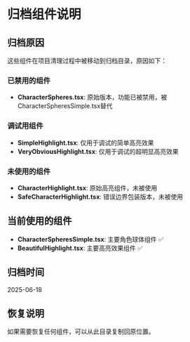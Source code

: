 # 归档组件说明

## 归档原因
这些组件在项目清理过程中被移动到归档目录，原因如下：

### 已禁用的组件
- **CharacterSpheres.tsx**: 原始版本，功能已被禁用，被CharacterSpheresSimple.tsx替代

### 调试用组件
- **SimpleHighlight.tsx**: 仅用于调试的简单高亮效果
- **VeryObviousHighlight.tsx**: 仅用于调试的超明显高亮效果

### 未使用的组件
- **CharacterHighlight.tsx**: 原始高亮组件，未被使用
- **SafeCharacterHighlight.tsx**: 错误边界包装版本，未被使用

## 当前使用的组件
- **CharacterSpheresSimple.tsx**: 主要角色球体组件 ✅
- **BeautifulHighlight.tsx**: 主要高亮效果组件 ✅

## 归档时间
2025-06-18

## 恢复说明
如果需要恢复任何组件，可以从此目录复制回原位置。
